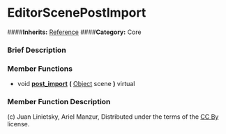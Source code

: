 #  EditorScenePostImport  
####**Inherits:** [Reference](class_reference)
####**Category:** Core

###  Brief Description  


###  Member Functions 
  * void  **[post&#95;import](#post_import)**  **(** [Object](class_object) scene  **)** virtual

###  Member Function Description  


(c) Juan Linietsky, Ariel Manzur, Distributed under the terms of the [CC By](https://creativecommons.org/licenses/by/3.0/legalcode) license.
